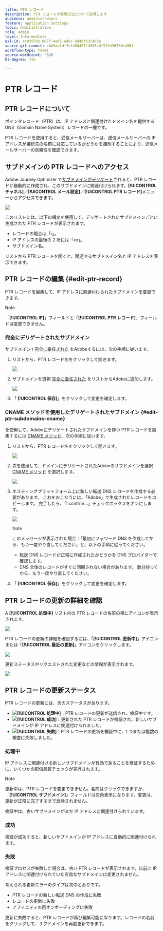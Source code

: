 ```yaml
---
title: PTR レコード
description: PTR レコードの管理方法について説明します
audience: administrators
feature: Application Settings
topic: Administration
role: Admin
level: Intermediate
exl-id: 4c930792-0677-4ad5-a46c-8d40fc3c4d3a
source-git-commit: cbb9aa1df7efd60407f4538edf519d96780c4961
workflow-type: tm+mt
source-wordcount: '626'
ht-degree: 72%

---
```


# PTR レコード

## PTR レコードについて

ポインタレコード（PTR）は、IP アドレスと関連付けたドメイン名を提供する DNS（Domain Name System）レコードの一種です。

PTR レコードを使用すると、受信メールサーバーは、送信メールサーバーの IP アドレスが接続先の名前に対応しているかどうかを識別することにより、送信メールサーバーの信頼性を確認できます。

## サブドメインの PTR レコードへのアクセス

Adobe Journey Optimizer で[サブドメインがデリゲート](delegate-subdomain.md)されると、PTR レコードが自動的に作成され、このサブドメインに関連付けられます。**[!UICONTROL チャネル]**／**[!UICONTROL メール設定]**／**[!UICONTROL PTR レコード]**&#x200B;メニューからアクセスできます。

![](../assets/ptr-records.png)

このリストには、以下の構文を使用して、デリゲートされたサブドメインごとに生成された PTR レコードが表示されます。

* レコードの場合は「r」。
* IP アドレスの最後の 2 桁には「xx」。
* サブドメイン名。

リストから PTR レコードを開くと、関連するサブドメイン名と IP アドレスを表示できます。

## PTR レコードの編集 {#edit-ptr-record}

PTR レコードを編集して、IP アドレスに関連付けられたサブドメインを変更できます。

>[!NOTE]
>
>「**[!UICONTROL IP]**」フィールドと「**[!UICONTROL PTR レコード]**」フィールドは変更できません。

### 完全にデリゲートされたサブドメイン

サブドメイン ( [完全に委任された](delegate-subdomain.md#full-subdomain-delegation) をAdobeするには、次の手順に従います。

1. リストから、PTR レコード名をクリックして開きます。

   ![](../assets/ptr-record-select.png)

1. サブドメインを選択 [完全に委任された](delegate-subdomain.md#full-subdomain-delegation) をリストからAdobeに追加します。

   ![](../assets/ptr-record-subdomain.png)

1. 「 **[!UICONTROL 保存]**」をクリックして変更を確定します。

### CNAME メソッドを使用したデリゲートされたサブドメイン {#edit-ptr-subdomains-cname}

を使用して、Adobeにデリゲートされたサブドメインを持つ PTR レコードを編集するには [CNAME メソッド](delegate-subdomain.md#cname-subdomain-delegation)、次の手順に従います。

1. リストから、PTR レコード名をクリックして開きます。

   ![](../assets/ptr-record-select-cname.png)

1. 次を使用して、ドメインにデリゲートされたAdobeのサブドメインを選択 [CNAME メソッド](delegate-subdomain.md#cname-subdomain-delegation) を選択します。

   ![](../assets/ptr-record-subdomain-cname.png)

1. ホスティングプラットフォーム上に新しい転送 DNS レコードを作成する必要があります。 これをおこなうには、「Adobe」で生成されたレコードをコピーします。 完了したら、「I confirm...」チェックボックスをオンにします。

   ![](../assets/ptr-record-subdomain-confirm.png)

   >[!NOTE]
   >
   >このメッセージが表示された場合：「最初にフォワード DNS を作成してから、もう一度やり直してください」と、以下の手順に従ってください。
   >   * 転送 DNS レコードが正常に作成されたかどうかを DNS プロバイダーで確認します。
   >   * DNS 全体のレコードがすぐに同期されない場合があります。 数分待ってから、もう一度やり直してください。


1. 「 **[!UICONTROL 保存]**」をクリックして変更を確定します。

## PTR レコードの更新の詳細を確認

A **[!UICONTROL 処理中]** リスト内の PTR レコードの名前の横にアイコンが表示されます。

![](../assets/ptr-record-updating.png)

PTR レコードの更新の詳細を確認するには、「**[!UICONTROL 更新中]**」アイコンまたは「**[!UICONTROL 最近の更新]**」アイコンをクリックします。

![](../assets/ptr-record-recent-update.png)

更新ステータスやリクエストされた変更などの情報が表示されます。

![](../assets/ptr-record-updates.png)

## PTR レコードの更新ステータス

PTR レコードの更新には、次のステータスがあります。

* ![](../assets/do-not-localize/ptr-record-processing.png)**[!UICONTROL 処理中]**：PTR レコードの更新が送信され、検証中です。
* ![](../assets/do-not-localize/ptr-record-success.png)**[!UICONTROL 成功]**：更新された PTR レコードが検証され、新しいサブドメインが IP アドレスに関連付けられました。
* ![](../assets/do-not-localize/ptr-record-failed.png)**[!UICONTROL 失敗]**：PTR レコードの更新を検証中に、1 つまたは複数の検査に失敗しました。

### 処理中

IP アドレスに関連付ける新しいサブドメインが有効であることを検証するために、いくつかの配信品質チェックが実行されます。 <!--The processing time is around **48h-72h**, and can take up to **7-10 days**. Learn more on the checks performed during the validation cycle in [this section](#create-message-preset).-->

>[!NOTE]
>
>更新中は、PTR レコードを変更できません。名前はクリックできますが、「**[!UICONTROL サブドメイン]**」フィールドは灰色表示になります。変更は、更新が正常に完了するまで反映されません。

検証中は、古いサブドメインがまだ IP アドレスに関連付けられています。

### 成功

検証が成功すると、新しいサブドメインが IP アドレスに自動的に関連付けられます。

### 失敗

検証プロセスが失敗した場合は、古い PTR レコードが表示されます。以前に IP アドレスに関連付けられていた有効なサブドメインは変更されません。

考えられる更新エラーのタイプは次のとおりです。
* PTR レコードの新しい転送 DNS の作成に失敗
* レコードの更新に失敗
* アフィニティの再オンボーディングに失敗

更新に失敗すると、PTR レコードが再び編集可能になります。レコードの名前をクリックして、サブドメインを再度更新できます。
